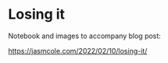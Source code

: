 # Losing it

Notebook and images to accompany blog post:

https://jasmcole.com/2022/02/10/losing-it/

